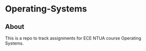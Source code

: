 # Operating-Systems
## About
This is a repo to track assignments for ECE NTUA course Operating Systems.
